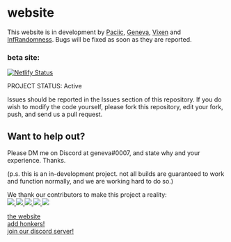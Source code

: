 # website
This website is in development by [Paciic](https://github.com/Paciic), [Geneva](https://github.com/flarely), [Vixen](https://github.com/Vxxen) and [InfRandomness](https://github.com/InfRandomness). Bugs will be fixed as soon as they are reported.

### beta site:
[![Netlify Status](https://api.netlify.com/api/v1/badges/eb05be17-9c86-4bbb-aa6e-2bac8dbccacf/deploy-status)](https://app.netlify.com/sites/inkthought/deploys)

<p>
PROJECT STATUS: Active

Issues should be reported in the Issues section of this repository. If you do wish to modify the code yourself, please fork this repository, edit your fork, push, and send us a pull request.
</p>

<h2>Want to help out?</h2>
<p>
Please DM me on Discord at geneva#0007, and state why and your experience. Thanks.
</p>

(p.s. this is an in-development project. not all builds are guaranteed to work and function normally, and we are working hard to do so.)

<p>
  <p>
    We thank our contributors to make this project a reality:<br>
<a href="https://github.com/flarely">
  <img src="https://github.com/flarely.png?size=50">
    </a>
<a href="https://github.com/Paciic">
  <img src="https://github.com/Paciic.png?size=50">
    </a>
    <a href="https://github.com/InfRandomness">
  <img src="https://github.com/InfRandomness.png?size=50">
    </a>
        <a href="https://github.com/LakeTheEevee">
  <img src="https://github.com/LakeTheEevee.png?size=50">
    </a>
        <a href="https://github.com/Vxxen">
  <img src="https://github.com/Vxxen.png?size=50">
    </a>
<div>
 <a href="https://inkthought.codes" alt="inkthought labs website">the website</a>
</div>     
<div>
<a href="https://bit.ly/hnkr" alt="honkers link">add honkers!</a>
</div>
<a href="https://discord.gg/GxfQh7H" alt="discord server">join our discord server!</a>
</p>
